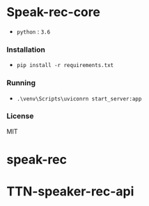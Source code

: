 # Speak-rec-core
- `python` : `3.6`

### Installation
- `pip install -r requirements.txt`

### Running
- `.\venv\Scripts\uviconrn start_server:app`

### License

MIT
# speak-rec
# TTN-speaker-rec-api
